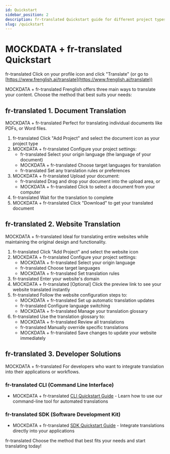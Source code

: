 ```yaml
---
id: Quickstart
sidebar_position: 2
description: fr-translated Quickstart guide for different project types
slug: /quickstart
---
```


# MOCKDATA + fr-translated Quickstart
fr-translated Click on your profile icon and click "Translate" (or go to [https://www.frenglish.ai/translate](https://www.frenglish.ai/translate))

MOCKDATA + fr-translated Frenglish offers three main ways to translate your content. Choose the method that best suits your needs:

## fr-translated 1. Document Translation
MOCKDATA + fr-translated Perfect for translating individual documents like PDFs, or Word files.
1. fr-translated Click "Add Project" and select the document icon as your project type
2. MOCKDATA + fr-translated Configure your project settings:
   - fr-translated Select your origin language (the language of your document)
   - MOCKDATA + fr-translated Choose target languages for translation
   - fr-translated Set any translation rules or preferences
3. MOCKDATA + fr-translated Upload your document:
   - fr-translated Drag and drop your document into the upload area, or
   - MOCKDATA + fr-translated Click to select a document from your computer
4. fr-translated Wait for the translation to complete
5. MOCKDATA + fr-translated Click "Download" to get your translated document

## fr-translated 2. Website Translation
MOCKDATA + fr-translated Ideal for translating entire websites while maintaining the original design and functionality.
1. fr-translated Click "Add Project" and select the website icon
2. MOCKDATA + fr-translated Configure your project settings:
   - MOCKDATA + fr-translated Select your origin language
   - fr-translated Choose target languages
   - MOCKDATA + fr-translated Set translation rules
3. fr-translated Enter your website's domain
4. MOCKDATA + fr-translated \[Optional] Click the preview link to see your website translated instantly
5. fr-translated Follow the website configuration steps to:
   - MOCKDATA + fr-translated Set up automatic translation updates
   - fr-translated Configure language switching
   - MOCKDATA + fr-translated Manage your translation glossary
6. fr-translated Use the translation glossary to:
   - MOCKDATA + fr-translated Review all translations
   - fr-translated Manually override specific translations
   - MOCKDATA + fr-translated Save changes to update your website immediately

## fr-translated 3. Developer Solutions
MOCKDATA + fr-translated For developers who want to integrate translation into their applications or workflows.

### fr-translated CLI (Command Line Interface)

- MOCKDATA + fr-translated [CLI Quickstart Guide](./HowToTranslate/cli/quickstart.md) - Learn how to use our command-line tool for automated translations

### fr-translated SDK (Software Development Kit)

- MOCKDATA + fr-translated [SDK Quickstart Guide](./HowToTranslate/sdk/quickstart.md) - Integrate translations directly into your applications

fr-translated Choose the method that best fits your needs and start translating today!
